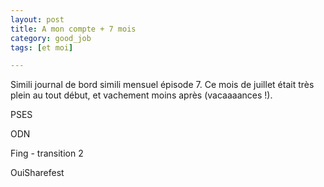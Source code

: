 ```yaml
---
layout: post
title: A mon compte + 7 mois
category: good_job
tags: [et moi]

---
```


Simili journal de bord simili mensuel épisode 7. Ce mois de juillet était très plein au tout début, et vachement moins après (vacaaaances !).

<!--more-->

PSES

ODN

Fing - transition 2

OuiSharefest
